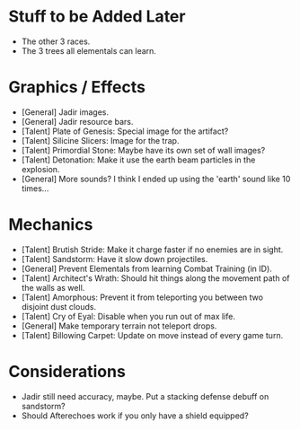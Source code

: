 Stuff to be Added Later
=======================
- The other 3 races.
- The 3 trees all elementals can learn.

Graphics / Effects
==================
- [General] Jadir images.
- [General] Jadir resource bars.
- [Talent] Plate of Genesis: Special image for the artifact?
- [Talent] Silicine Slicers: Image for the trap.
- [Talent] Primordial Stone: Maybe have its own set of wall images?
- [Talent] Detonation: Make it use the earth beam particles in the explosion.
- [General] More sounds? I think I ended up using the 'earth' sound like 10 times...

Mechanics
=========
- [Talent] Brutish Stride: Make it charge faster if no enemies are in sight.
- [Talent] Sandstorm: Have it slow down projectiles.
- [General] Prevent Elementals from learning Combat Training (in ID).
- [Talent] Architect's Wrath: Should hit things along the movement path of the walls as well.
- [Talent] Amorphous: Prevent it from teleporting you between two disjoint dust clouds.
- [Talent] Cry of Eyal: Disable when you run out of max life.
- [General] Make temporary terrain not teleport drops.
- [Talent] Billowing Carpet: Update on move instead of every game turn.

Considerations
==============
- Jadir still need accuracy, maybe. Put a stacking defense debuff on sandstorm?
- Should Afterechoes work if you only have a shield equipped?